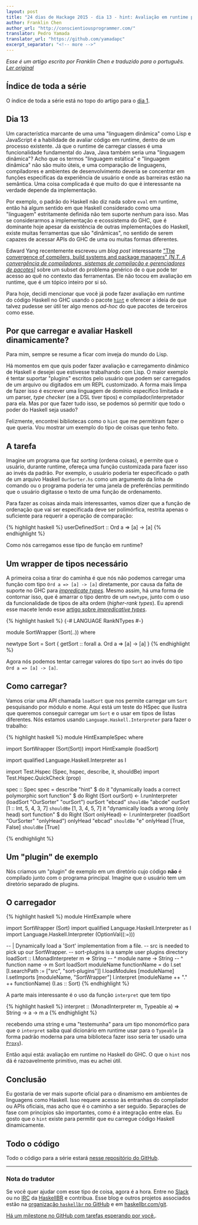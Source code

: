 ```yaml
---
layout: post
title: "24 dias de Hackage 2015 - dia 13 - hint: Avaliação em runtime para Haskell"
author: Franklin Chen
author_url: "http://conscientiousprogrammer.com/"
translator: Pedro Yamada
translator_url: "https://github.com/yamadapc"
excerpt_separator: "<!-- more -->"
---
```

_Esse é um artigo escrito por Franklin Chen e traduzido para o português.
[Ler original](http://conscientiousprogrammer.com/blog/2015/11/30/haskell-tidbits-24-days-of-hackage-2015-day-1-introduction-and-stack/)_

## Índice de toda a série
O índice de toda a série está no topo do artigo para o
[dia 1](/2015/12/08/aperitivos-de-haskell-24-dias-de-hackage-2015-dia-1-introducao-e-stack.html).

## Dia 13
Um característica marcante de uma uma "linguagem dinâmica" como Lisp e
JavaScript é a habilidade de avaliar código em runtime, dentro de um processo
existente. Já que o runtime de carregar classes é uma funcionalidade
fundamental do Java, Java também seria uma "linguagem dinâmica"? Acho que os
termos "linguagem estática" e "linguagem dinâmica" não são muito úteis, e uma
comparação de linguagens, compiladores e ambientes de desenvolvimento deveria
se concentrar em funções especificas da experiência de usuário e onde as
barreiras estão na semântica. Uma coisa complicada é que muito do que é
interessante na verdade depende da implementação.

<!-- more -->

Por exemplo, o padrão do Haskell não diz nada sobre `eval` em runtime, então há
algum sentido em que Haskell considerado como uma "linguagem" estritamente
definida não tem suporte nenhum para isso. Mas se considerarmos a implementação
e ecossistema do GHC, que é dominante hoje apesar da existência de outras
implementações do Haskell, existe muitas ferramentas que são "dinâmicas", no
sentido de serem capazes de acessar APIs do GHC de uma ou muitas formas
diferentes.

Edward Yang recentemente escreveu um _blog post_ interessante
["The convergence of compilers, build systems and package managers" _[N.T. A convergência de compiladores, sistemas de compilação e gerenciadores de pacotes]_](http://blog.ezyang.com/2015/12/the-convergence-of-compilers-build-systems-and-package-managers/)
sobre um subset do problema genérico de o que pode ter acesso ao quê no
contexto das ferramentas. Ele não tocou em avaliação em runtime, que é um
tópico inteiro por si só.

Para hoje, decidi mencionar que você já pode fazer avaliação em runtime do
código Haskell no GHC usando o pacote
[`hint`](http://hackage.haskell.org/package/hint)
e oferecer a ideia de que talvez pudesse ser útil ter algo menos _ad-hoc_ do
que pacotes de terceiros como esse.

## Por que carregar e avaliar Haskell dinamicamente?
Para mim, sempre se resume a ficar com inveja do mundo do Lisp.

Há momentos em que quis poder fazer avaliação e carregamento dinâmico de
Haskell e desejei que estivesse trabalhando com Lisp. O maior exemplo é tentar
suportar "plugins" escritos pelo usuário que podem ser carregados de um arquivo
ou digitados em um REPL customizado. A forma mais limpa de fazer isso é
escrever uma linguagem de domínio específico limitada e um parser, _type
checker_ (se a DSL tiver tipos) e compilador/interpretador para ela. Mas por
que fazer tudo isso, se podemos só permitir que todo o poder do Haskell seja
usado?

Felizmente, encontrei bibliotecas como o `hint` que me permitiram fazer o que
queria. Vou mostrar um exemplo do tipo de coisas que tenho feito.

## A tarefa
Imagine um programa que faz _sorting_ (ordena coisas), e permite que o usuário,
durante runtime, ofereça uma função customizada para fazer isso ao invés da
padrão. Por exemplo, o usuário poderia ter especificado o path de um arquivo
Haskell `OurSorter.hs` como um argumento da linha de comando ou o programa
poderia ter uma janela de preferências permitindo que o usuário digitasse o
texto de uma função de ordenamento.

Para fazer as coisas ainda mais interessantes, vamos dizer que a função de
ordenação que vai ser especificada deve ser polimórfica, restrita apenas o
suficiente para requerir a operação de comparação:

{% highlight haskell %}
userDefinedSort :: Ord a => [a] -> [a]
{% endhighlight %}

Como nós carregamos esse tipo de função em runtime?

## Um wrapper de tipos necessário
A primeira coisa a tirar do caminha é que nós não podemos carregar uma função
com tipo `Ord a => [a] -> [a]` diretamente, por causa da falta de suporte no GHC para
[_impredicate types_](http://jozefg.bitbucket.org/posts/2014-12-23-impredicative.html).
Mesmo assim, há uma forma de contornar isso, que é amarrar o tipo dentro de um
`newtype`, junto com o uso da funcionalidade de tipos de alta ordem
(_higher-rank types_). Eu aprendi esse macete lendo esse
[artigo sobre _impredicative types_](http://jozefg.bitbucket.org/posts/2014-12-23-impredicative.html).

{% highlight haskell %}
{-# LANGUAGE RankNTypes #-}

module SortWrapper (Sort(..)) where

newtype Sort =
  Sort { getSort :: forall a. Ord a => [a] -> [a] }
{% endhighlight %}

Agora nós podemos tentar carregar valores do tipo `Sort` ao invés do tipo
`Ord a => [a] -> [a]`.

## Como carregar?
Vamos criar uma API chamada `loadSort` que nos permite carregar um `Sort`
pesquisando por módulo e nome. Aqui está um teste do HSpec que ilustra que
queremos conseguir carregar um `Sort` e o usar em tipos de listas
diferentes. Nós estamos usando `Language.Haskell.Interpreter` para fazer o
trabalho:

{% highlight haskell %}
module HintExampleSpec where

import SortWrapper (Sort(Sort))
import HintExample (loadSort)

import qualified Language.Haskell.Interpreter as I

import Test.Hspec (Spec, hspec, describe, it, shouldBe)
import Test.Hspec.QuickCheck (prop)

spec :: Spec
spec =
  describe "hint" $ do
    it "dynamically loads a correct polymorphic sort function" $ do
      Right (Sort ourSort) <-
        I.runInterpreter (loadSort "OurSorter" "ourSort")
      ourSort "ebcad" `shouldBe` "abcde"
      ourSort [1 :: Int, 5, 4, 3, 7] `shouldBe` [1, 3, 4, 5, 7]
    it "dynamically loads a wrong (only head) sort function" $ do
      Right (Sort onlyHead) <-
        I.runInterpreter (loadSort "OurSorter" "onlyHead")
      onlyHead "ebcad" `shouldBe` "e"
      onlyHead [True, False] `shouldBe` [True]

{% endhighlight %}

## Um "plugin" de exemplo
Nós criamos um "plugin" de exemplo em um diretório cujo código **não** é
compilado junto com o programa principal. Imagine que o usuário tem um
diretório separado de plugins.

## O carregador

{% highlight haskell %}
module HintExample where

import SortWrapper (Sort)
import qualified Language.Haskell.Interpreter as I
import Language.Haskell.Interpreter (OptionVal((:=)))

-- | Dynamically load a 'Sort' implementation from a file.
-- src is needed to pick up our SortWrapper.
-- sort-plugins is a sample user plugins directory
loadSort :: I.MonadInterpreter m =>
            String  -- ^ module name
         -> String  -- ^ function name
         -> m Sort
loadSort moduleName functionName = do
  I.set [I.searchPath := ["src", "sort-plugins"]]
  I.loadModules [moduleName]
  I.setImports [moduleName, "SortWrapper"]
  I.interpret (moduleName ++ "." ++ functionName) (I.as :: Sort)
{% endhighlight %}

A parte mais interessante é o uso da função `interpret` que tem tipo

{% highlight haskell %}
interpret :: (MonadInterpreter m, Typeable a) => String -> a -> m a
{% endhighlight %}

recebendo uma string e uma "testemunha" para um tipo monomórfico para que o
`interpret` saiba qual dicionário em runtime usar para o `Typeable` (a forma
padrão moderna para uma biblioteca fazer isso seria ter usado uma
[`Proxy`](https://hackage.haskell.org/package/base-4.8.1.0/docs/Data-Proxy.html)).

Então aqui está: avaliação em runtime no Haskell do GHC. O que o `hint` nos dá
é razoavelmente primitivo, mas eu achei útil.

## Conclusão
Eu gostaria de ver mais suporte oficial para o dinamismo em ambientes de
linguagens como Haskell. Isso requere acesso às entranhas do compilador ou APIs
oficiais, mas acho que é o caminho a ser seguido. Separações de fase com
princípios são importantes, como é a integração entre elas. Eu gosto que o
`hint` existe para permitir que eu carregue código Haskell dinamicamente.

## Todo o código
Todo o código para a série estará [nesse repositório do GitHub](https://github.com/FranklinChen/twenty-four-days2015-of-hackage).

- - -

### Nota do tradutor
Se você quer ajudar com esse tipo de coisa, agora é a hora. Entre no
[Slack](http://haskellbr.com/slack/) ou no
[IRC](http://irc.lc/freenode/haskell-br) da [HaskellBR](http://haskellbr.com/) e
contribua. Esse blog e outros projetos associados estão na
[organização `haskellbr` no GitHub](https://github.com/haskellbr) e em
[haskellbr.com/git](http://haskellbr.com/git).

[Há um milestone no GitHub com tarefas esperando por você.](https://github.com/haskellbr/blog/milestones/24%20dias%20de%20Hackage%202015).
